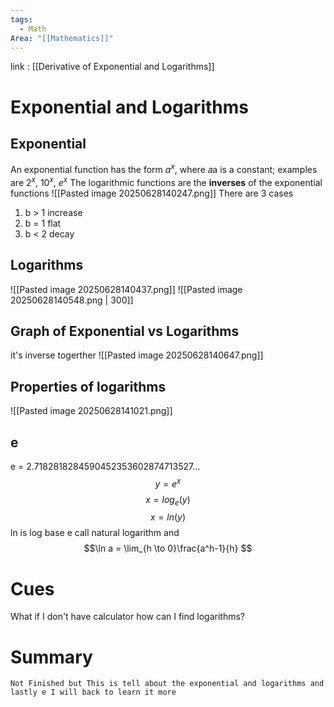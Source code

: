 ```yaml
---
tags:
  - Math
Area: "[[Mathematics]]"
---
```

link : [[Derivative of Exponential and Logarithms]]
# Exponential and Logarithms
## Exponential
An exponential function has the form $a^x$, where 𝑎a is a constant; examples are $2^x$, $10^x$, $e^x$ The logarithmic functions are the **inverses** of the exponential functions
![[Pasted image 20250628140247.png]]
There are 3 cases
1. b > 1 increase
2. b = 1 flat
3. b < 2 decay
## Logarithms
![[Pasted image 20250628140437.png]]
![[Pasted image 20250628140548.png | 300]]
## Graph of Exponential vs Logarithms
it's inverse togerther
![[Pasted image 20250628140647.png]]
## Properties of logarithms
![[Pasted image 20250628141021.png]]
## e
e = 2.7182818284590452353602874713527...
$$y = e^x$$
$$x = log_e(y)$$
$$x = ln(y)$$
ln is log base e call natural logarithm
and 
$$\ln a = \lim_{h \to 0}\frac{a^h-1}{h} $$
# Cues
What if I don't have calculator how can I find logarithms?
# Summary
```
Not Finished but This is tell about the exponential and logarithms and lastly e I will back to learn it more
```
